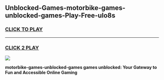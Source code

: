 
## Unblocked-Games-motorbike-games-unblocked-games-Play-Free-ulo8s
<h3>
<a href="https://premium76.site?title=motorbike-games-unblocked-games&ref=22A">CLICK TO PLAY</a></h3>
<hr>

<h3>
<a href="https://premium76.site?title=motorbike-games-unblocked-games&ref=22A">CLICK 2 PLAY</a>
  
</h3>

<a href="https://premium76.site?title=motorbike-games-unblocked-games&ref=22A"><img src="https://clearcache.store/games.png"></a>


**motorbike-games-unblocked-games games unblocked: Your Gateway to Fun and Accessible Online Gaming**
